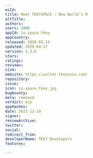 ```yaml
---
wsId: 
title: Meet TKEYSPACE — New World’s M
altTitle: 
authors: 
users: 1000
appId: io.space.tkey
appCountry: 
released: 2020-02-14
updated: 2020-04-27
version: 1.3.0
stars: 
ratings: 
reviews: 
size: 
website: https://wallet.tkeycoin.com/
repository: 
issue: 
icon: io.space.tkey.jpg
bugbounty: 
meta: removed
verdict: wip
appHashes: 
date: 2023-12-19
signer: 
reviewArchive: 
twitter: 
social: 
redirect_from: 
developerName: TKEY Developers
features: 

---
```


